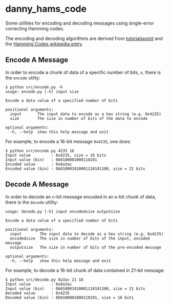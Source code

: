 # danny_hams_code
Some utilities for encoding and decoding messages using single-error correcting Hamming codes.

The encoding and decoding algorithms are derived from [tutorialspoint](https://www.tutorialspoint.com/error-correcting-codes-hamming-codes)
and the [Hamming Codes wikipedia entry](https://en.wikipedia.org/wiki/Hamming_code).

## Encode A Message

In order to encode a chunk of data of a specific number of bits, `n`, there is the `encode` utilty:
```shell
$ python src/encode.py -h
usage: encode.py [-h] input size

Encode a data value of a specified number of bits

positional arguments:
  input       The input data to encode as a hex string (e.g. 0x4235)
  size        The size in number of bits of the data to encode

optional arguments:
  -h, --help  show this help message and exit
  ```
  
For example, to encode a 16-bit message `0x4235`, one does:
```shell
$ python src/encode.py 4235 16
Input value         : 0x4235, size = 16 bits
Input value (bin)   : 0b0100001000110101
Encoded value       : 0x8a3ac
Encoded value (bin) : 0b010001010001110101100, size = 21 bits
```

## Decode A Message

In order to decode an `n`-bit message encoded in an `m`-bit chunk of data, there is the `decode` utility:
```shell
usage: decode.py [-h] input encodedsize outputsize

Encode a data value of a specified number of bits

positional arguments:
  input        The input data to decode as a hex string (e.g. 0x4235)
  encodedsize  The size in number of bits of the input, encoded message
  outputsize   The size in number of bits of the pre-encoded message

optional arguments:
  -h, --help   show this help message and exit
```

For example, to decode a 16-bit chunk of data contained in 21-bit message:
```shell
$ python src/decode.py 8a3ac 21 16
Input value         : 0x8a3ac
Input value (bin)   : 0b010001010001110101100, size = 21 bits
Decoded value       : 0x4235
Decoded value (bin) : 0b0100001000110101, size = 16 bits
```
